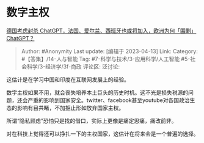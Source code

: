 # 数字主权
[德国考虑封杀 ChatGPT，法国、爱尔兰、西班牙也或将加入，欧洲为何「围剿」ChatGPT？](https://www.zhihu.com/question/593647319/answer/2981905752)

> Author: #Anonymity
> Last update: [编辑于 2023-04-13]
> Link:
> Category:  #【答集】/14-人与智能
> Tag: #7-科学与技术/3-应用科学/人工智能 #5-社会科学/3-经济学/3f-商政 
> 评论区:
> 泛讨论:

这估计是在学习中国和印度在互联网发展上的经验。

数字主权如果不用，就会丧失培养本土巨头的历史时机。这不光是损失税源的问题，还会严重的影响到国家安全。twitter、facebook甚至youtube对各国政治生态的影响有目共睹，不加拒止形如放弃国家主权。

所谓“隐私顾虑”恐怕只是找的借口，实际上更像是痛定思痛，痛改前非。

对在科技上觉得还可以挣扎一下的主权国家，这估计在将来会是一个普遍的选择。
